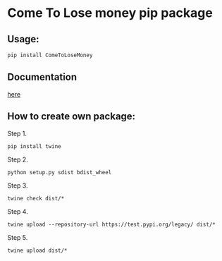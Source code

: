 # Come To Lose money pip package

## Usage:
```python
pip install ComeToLoseMoney
```
## Documentation
[here](./docs/README.md)

## How to create own package:
Step 1. 
```shell
pip install twine
```
Step 2. 
```shell
python setup.py sdist bdist_wheel
```
Step 3.
```shell
twine check dist/*
```
Step 4. 
```shell
twine upload --repository-url https://test.pypi.org/legacy/ dist/*
```
Step 5.
```shell
twine upload dist/*
```




